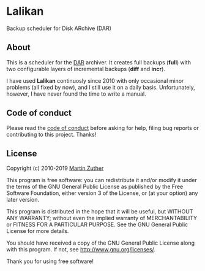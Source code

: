 # Lalikan

Backup scheduler for Disk ARchive (DAR)

## About

This is a scheduler for the [DAR][] archiver.  It creates full backups
(**full**) with two configurable layers of incremental backups
(**diff** and **incr**).

I have used **Lalikan** continuosly since 2010 with only occasional
minor problems (all fixed by now), and I still use it on a daily
basis.  Unfortunately, however, I have never found the time to write a
manual.

## Code of conduct

Please read the [code of conduct][COC] before asking for help, filing
bug reports or contributing to this project.  Thanks!

## License

Copyright (c) 2010-2019 [Martin Zuther][]

This program is free software: you can redistribute it and/or modify
it under the terms of the GNU General Public License as published by
the Free Software Foundation, either version 3 of the License, or
(at your option) any later version.

This program is distributed in the hope that it will be useful,
but WITHOUT ANY WARRANTY; without even the implied warranty of
MERCHANTABILITY or FITNESS FOR A PARTICULAR PURPOSE.  See the
GNU General Public License for more details.

You should have received a copy of the GNU General Public License
along with this program.  If not, see <http://www.gnu.org/licenses/>.

Thank you for using free software!


[Martin Zuther]:  http://www.mzuther.de/
[COC]:            https://github.com/mzuther/lalikan/tree/master/CODE_OF_CONDUCT.markdown
[DAR]:            http://dar.linux.free.fr/

